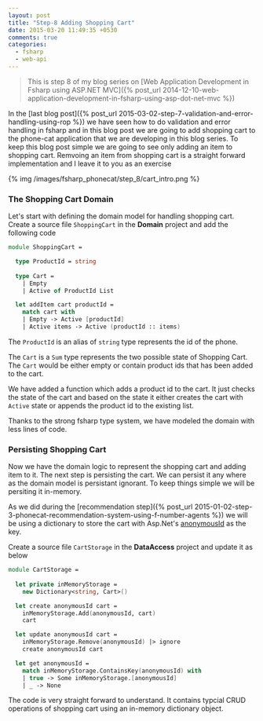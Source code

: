 ```yaml
---
layout: post
title: "Step-8 Adding Shopping Cart"
date: 2015-03-20 11:49:35 +0530
comments: true
categories: 
  - fsharp
  - web-api
---
```


> This is step 8 of my blog series on [Web Application Development in Fsharp using ASP.NET MVC]({% post_url 2014-12-10-web-application-development-in-fsharp-using-asp-dot-net-mvc %})

In the [last blog post]({% post_url 2015-03-02-step-7-validation-and-error-handling-using-rop %}) we have seen how to do validation and error handling in fsharp and in this blog post we are going to add shopping cart to the phone-cat application that we are developing in this blog series. To keep this blog post simple we are going to see only adding an item to shopping cart. Remvoing an item from shopping cart is a straight forward implementation and I leave it to you as an exercise

{% img /images/fsharp_phonecat/step_8/cart_intro.png %}

### The Shopping Cart Domain

Let's start with defining the domain model for handling shopping cart. Create a source file ```ShoppingCart``` in the **Domain** project and add the following code

```fsharp
module ShoppingCart =    

  type ProductId = string
    
  type Cart =
    | Empty
    | Active of ProductId List

  let addItem cart productId =
    match cart with
    | Empty -> Active [productId]
    | Active items -> Active (productId :: items)
```

The ```ProductId``` is an alias of ```string``` type represents the id of the phone.

The ```Cart``` is a ```Sum``` type represents the two possible state of Shopping Cart. The ```Cart``` would be either empty or contain product ids that has been added to the cart.

We have added a function which adds a product id to the cart. It just checks the state of the cart and based on the state it either creates the cart with ```Active``` state or appends the product id to the existing list.

Thanks to the strong fsharp type system, we have modeled the domain with less lines of code.

### Persisting Shopping Cart

Now we have the domain logic to represent the shopping cart and adding item to it. The next step is persisting the cart. We can persist it any where as the domain model is persistant ignorant. To keep things simple we will be persiting it in-memory. 

As we did during the [recommendation step]({% post_url 2015-01-02-step-3-phonecat-recommendation-system-using-f-number-agents %}) we will be using a dictionary to store the cart with Asp.Net's [anonymousId](http://msdn.microsoft.com/en-us/library/system.web.httprequest.anonymousid%28v=vs.110%29.aspx) as the key. 

Create a source file ```CartStorage``` in the **DataAccess** project and update it as below

```fsharp
module CartStorage =  
  
  let private inMemoryStorage = 
    new Dictionary<string, Cart>()

  let create anonymousId cart = 
    inMemoryStorage.Add(anonymousId, cart)
    cart

  let update anonymousId cart =
    inMemoryStorage.Remove(anonymousId) |> ignore
    create anonymousId cart

  let get anonymousId =
    match inMemoryStorage.ContainsKey(anonymousId) with
    | true -> Some inMemoryStorage.[anonymousId] 
    | _ -> None
```

The code is very straight forward to understand. It contains typcial CRUD operations of shopping cart using an in-memory dictionary object.